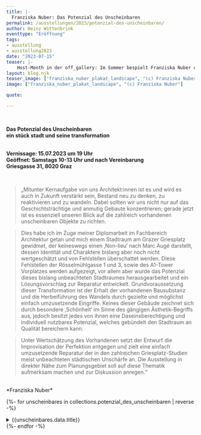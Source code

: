 ```yaml
---
title: |-
  Franziska Nuber: Das Potenzial des Unscheinbaren
permalink: /ausstellungen/2023/potenzial-des-unscheinbaren/
author: Heinz Wittenbrink
eventtype: "Eröffnung"
tags:
- ausstellung
- ausstellung2023
date: "2023-07-15"
teaser: |-
    Host-Month in der off_gallery: Im Sommer bespielt Franziska Nuber unseren Galerieraum. Die Ausstellung ist aus ihrer Diplomarbeit entstanden, in der sie eine Umgestaltung von drei kleinen Gebäuden vor dem A1-Hochhaus vorschlägt. Bei der Eröffnung stellt sie ihr Projekt vor.
layout: blog.njk
teaser_image: ["franziska_nuber_plakat_landscape", "(c) Franziska Nuber"]
image: ["franziska_nuber_plakat_landscape", "(c) Franziska Nuber"]

quote:

---
```

</br>


**Das Potenzial des Unscheinbaren**
</br>
**ein stück stadt und seine transformation**
</br>
</br>

**Vernissage: 15.07.2023 um 19 Uhr**
</br>
**Geöffnet: Samstags 10-13 Uhr und nach Vereinbarung**
</br>
**Griesgasse 31, 8020 Graz**

</br>

> „Mitunter Kernaufgabe von uns Architekt:innen ist es und wird es auch in Zukunft verstärkt sein, Bestand neu zu denken, zu reaktivieren und zu wandeln. Dabei sollten wir uns nicht nur auf das Geschichtsträchtige und anmutig Gebaute konzentrieren; gerade jetzt ist es essenziell unseren Blick auf die zahlreich vorhandenen unscheinbaren Objekte zu richten.

> Dies habe ich im Zuge meiner Diplomarbeit im Fachbereich Architektur getan und mich einem Stadtraum am Grazer Griesplatz gewidmet, der keineswegs einen ‚Non-lieu‘ nach Marc Augé darstellt, dessen Identität und Charaktere bislang aber noch nicht wertgeschätzt und von Fehlstellen überschattet werden. Diese Fehlstellen der Rösselmühlgasse 1 und 3, sowie des A1-Tower Vorplatzes werden aufgezeigt, vor allem aber wurde das Potenzial dieses bislang unbeachteten Stadtraumes herausgearbeitet und ein Lösungsvorschlag zur Reparatur entwickelt. Grundvoraussetzung dieser Transformation ist der Erhalt der vorhandenen Bausubstanz und die Herbeiführung des Wandels durch gezielte und möglichst einfach umzusetzende Eingriffe. Keines dieser Gebäude zeichnet sich durch besondere ‚Schönheit‘ im Sinne des gängigen Ästhetik-Begriffs aus, jedoch besitzt jedes von ihnen eine Daseinsberechtigung und individuell nutzbares Potenzial, welches gebündelt den Stadtraum an Qualität bereichern kann.

> Unter Wertschätzung des Vorhandenen setzt der Entwurf die Improvisation der Perfektion entgegen und zielt eine einfach umzusetzende Reparatur der in den zahlreichen Griesplatz-Studien meist unbeachteten städtischen Unschärfe an. Die Ausstellung in direkter Nähe zum Planungsgebiet soll auf diese Thematik aufmerksam machen und zur Diskussion anregen.“
<br/>
*Franziska Nuber*


  
{%- for unscheinbares in collections.potenzial_des_unscheinbaren  | reverse -%}
<section id="{{festland.data.id}}" class="ausstellungs_details">
<details>
<summary>{{unscheinbares.data.title}}</summary>
{{unscheinbares.content}}
</details>
</section>
{%- endfor -%}
